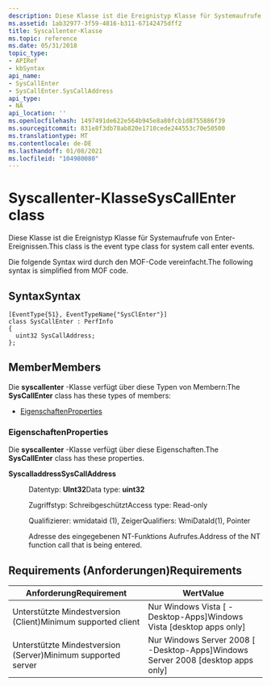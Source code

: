 ```yaml
---
description: Diese Klasse ist die Ereignistyp Klasse für Systemaufrufe von Enter-Ereignissen. Die folgende Syntax wird durch den MOF-Code vereinfacht.
ms.assetid: 1ab32977-3f59-4816-b311-67142475dff2
title: Syscallenter-Klasse
ms.topic: reference
ms.date: 05/31/2018
topic_type:
- APIRef
- kbSyntax
api_name:
- SysCallEnter
- SysCallEnter.SysCallAddress
api_type:
- NA
api_location: ''
ms.openlocfilehash: 1497491de622e564b945e8a80fcb1d8755886f39
ms.sourcegitcommit: 831e8f3db78ab820e1710cede244553c70e50500
ms.translationtype: MT
ms.contentlocale: de-DE
ms.lasthandoff: 01/08/2021
ms.locfileid: "104980080"
---
```

# <a name="syscallenter-class"></a><span data-ttu-id="f1ef0-104">Syscallenter-Klasse</span><span class="sxs-lookup"><span data-stu-id="f1ef0-104">SysCallEnter class</span></span>

<span data-ttu-id="f1ef0-105">Diese Klasse ist die Ereignistyp Klasse für Systemaufrufe von Enter-Ereignissen.</span><span class="sxs-lookup"><span data-stu-id="f1ef0-105">This class is the event type class for system call enter events.</span></span>

<span data-ttu-id="f1ef0-106">Die folgende Syntax wird durch den MOF-Code vereinfacht.</span><span class="sxs-lookup"><span data-stu-id="f1ef0-106">The following syntax is simplified from MOF code.</span></span>

## <a name="syntax"></a><span data-ttu-id="f1ef0-107">Syntax</span><span class="sxs-lookup"><span data-stu-id="f1ef0-107">Syntax</span></span>

``` syntax
[EventType{51}, EventTypeName{"SysClEnter"}]
class SysCallEnter : PerfInfo
{
  uint32 SysCallAddress;
};
```

## <a name="members"></a><span data-ttu-id="f1ef0-108">Member</span><span class="sxs-lookup"><span data-stu-id="f1ef0-108">Members</span></span>

<span data-ttu-id="f1ef0-109">Die **syscallenter** -Klasse verfügt über diese Typen von Membern:</span><span class="sxs-lookup"><span data-stu-id="f1ef0-109">The **SysCallEnter** class has these types of members:</span></span>

-   [<span data-ttu-id="f1ef0-110">Eigenschaften</span><span class="sxs-lookup"><span data-stu-id="f1ef0-110">Properties</span></span>](#properties)

### <a name="properties"></a><span data-ttu-id="f1ef0-111">Eigenschaften</span><span class="sxs-lookup"><span data-stu-id="f1ef0-111">Properties</span></span>

<span data-ttu-id="f1ef0-112">Die **syscallenter** -Klasse verfügt über diese Eigenschaften.</span><span class="sxs-lookup"><span data-stu-id="f1ef0-112">The **SysCallEnter** class has these properties.</span></span>

<dl> <dt>

<span data-ttu-id="f1ef0-113">**Syscalladdress**</span><span class="sxs-lookup"><span data-stu-id="f1ef0-113">**SysCallAddress**</span></span>
</dt> <dd> <dl> <dt>

<span data-ttu-id="f1ef0-114">Datentyp: **UInt32**</span><span class="sxs-lookup"><span data-stu-id="f1ef0-114">Data type: **uint32**</span></span>
</dt> <dt>

<span data-ttu-id="f1ef0-115">Zugriffstyp: Schreibgeschützt</span><span class="sxs-lookup"><span data-stu-id="f1ef0-115">Access type: Read-only</span></span>
</dt> <dt>

<span data-ttu-id="f1ef0-116">Qualifizierer: wmidataid (1), Zeiger</span><span class="sxs-lookup"><span data-stu-id="f1ef0-116">Qualifiers: WmiDataId(1), Pointer</span></span>
</dt> </dl>

<span data-ttu-id="f1ef0-117">Adresse des eingegebenen NT-Funktions Aufrufes.</span><span class="sxs-lookup"><span data-stu-id="f1ef0-117">Address of the NT function call that is being entered.</span></span>

</dd> </dl>

## <a name="requirements"></a><span data-ttu-id="f1ef0-118">Requirements (Anforderungen)</span><span class="sxs-lookup"><span data-stu-id="f1ef0-118">Requirements</span></span>



| <span data-ttu-id="f1ef0-119">Anforderung</span><span class="sxs-lookup"><span data-stu-id="f1ef0-119">Requirement</span></span> | <span data-ttu-id="f1ef0-120">Wert</span><span class="sxs-lookup"><span data-stu-id="f1ef0-120">Value</span></span> |
|-------------------------------------|------------------------------------------------------|
| <span data-ttu-id="f1ef0-121">Unterstützte Mindestversion (Client)</span><span class="sxs-lookup"><span data-stu-id="f1ef0-121">Minimum supported client</span></span><br/> | <span data-ttu-id="f1ef0-122">Nur Windows Vista \[ -Desktop-Apps\]</span><span class="sxs-lookup"><span data-stu-id="f1ef0-122">Windows Vista \[desktop apps only\]</span></span><br/>       |
| <span data-ttu-id="f1ef0-123">Unterstützte Mindestversion (Server)</span><span class="sxs-lookup"><span data-stu-id="f1ef0-123">Minimum supported server</span></span><br/> | <span data-ttu-id="f1ef0-124">Nur Windows Server 2008 \[ -Desktop-Apps\]</span><span class="sxs-lookup"><span data-stu-id="f1ef0-124">Windows Server 2008 \[desktop apps only\]</span></span><br/> |



 

 




